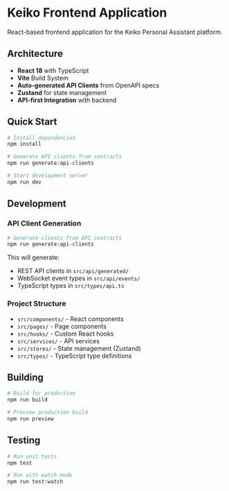 # Keiko Frontend Application

React-based frontend application for the Keiko Personal Assistant platform.

## Architecture

- **React 18** with TypeScript
- **Vite** Build System
- **Auto-generated API Clients** from OpenAPI specs
- **Zustand** for state management
- **API-first Integration** with backend

## Quick Start

```bash
# Install dependencies
npm install

# Generate API clients from contracts
npm run generate:api-clients

# Start development server
npm run dev
```

## Development

### API Client Generation

```bash
# Generate clients from API contracts
npm run generate:api-clients
```

This will generate:
- REST API clients in `src/api/generated/`
- WebSocket event types in `src/api/events/`
- TypeScript types in `src/types/api.ts`

### Project Structure

- `src/components/` - React components
- `src/pages/` - Page components
- `src/hooks/` - Custom React hooks
- `src/services/` - API services
- `src/stores/` - State management (Zustand)
- `src/types/` - TypeScript type definitions

## Building

```bash
# Build for production
npm run build

# Preview production build
npm run preview
```

## Testing

```bash
# Run unit tests
npm test

# Run with watch mode
npm run test:watch
```
